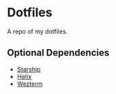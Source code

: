 # Dotfiles

A repo of my dotfiles.

## Optional Dependencies

* [Starship](https://starship.rs)
* [Helix](https://helix-editor.com)
* [Wezterm](https://wezfurlong.org/wezterm/index.html)

